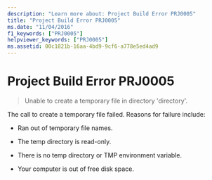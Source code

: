```yaml
---
description: "Learn more about: Project Build Error PRJ0005"
title: "Project Build Error PRJ0005"
ms.date: "11/04/2016"
f1_keywords: ["PRJ0005"]
helpviewer_keywords: ["PRJ0005"]
ms.assetid: 00c1821b-16aa-4bd9-9cf6-a778e5ed4ad9
---
```

# Project Build Error PRJ0005

> Unable to create a temporary file in directory 'directory'.

The call to create a temporary file failed. Reasons for failure include:

- Ran out of temporary file names.

- The temp directory is read-only.

- There is no temp directory or TMP environment variable.

- Your computer is out of free disk space.
